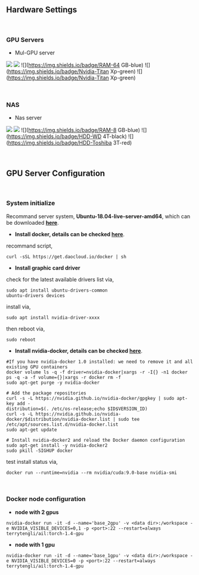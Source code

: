 ## Hardware Settings

<br>

### GPU Servers

- Mul-GPU server

![](https://img.shields.io/badge/Ubuntu-18.04LTS-orange)
![](https://img.shields.io/badge/Intel-I7--9700K-blue)
![](https://img.shields.io/badge/RAM-64 GB-blue)
![](https://img.shields.io/badge/Nvidia-Titan Xp-green)
![](https://img.shields.io/badge/Nvidia-Titan Xp-green)

<br>

### NAS

- Nas server

![](https://img.shields.io/badge/Ubuntu-18.04LTS-orange)
![](https://img.shields.io/badge/Intel-I5--10400f-blue)
![](https://img.shields.io/badge/RAM-8 GB-blue)
![](https://img.shields.io/badge/HDD-WD 4T-black)
![](https://img.shields.io/badge/HDD-Toshiba 3T-red)

<br>

## GPU Server Configuration

<br>

### System initialize

Recommand server system, **Ubuntu-18.04-live-server-amd64**, which can be downloaded [**here**](http://172.18.220.5/_public/softwares/OS/Ubuntu/ubuntu-18.04.5-live-server-amd64.iso).

- **Install docker, details can be checked [here](https://www.runoob.com/docker/ubuntu-docker-install.html)**.

recommand script,

```
curl -sSL https://get.daocloud.io/docker | sh
```

- **Install graphic card driver**

check for the latest available drivers list via,

```
sudo apt install ubuntu-drivers​-common
ubuntu-drivers devices
```

install via,

```
sudo apt install nvidia-driver-xxxx
```

then reboot via,

```
sudo reboot
```

- **Install nvidia-docker, details can be checked [here](https://zhuanlan.zhihu.com/p/76464450)**.

```
#If you have nvidia-docker 1.0 installed: we need to remove it and all existing GPU containers
docker volume ls -q -f driver=nvidia-docker|xargs -r -I{} -n1 docker ps -q -a -f volume={}|xargs -r docker rm -f  
sudo apt-get purge -y nvidia-docker

# Add the package repositories
curl -s -L https://nvidia.github.io/nvidia-docker/gpgkey | sudo apt-key add -
distribution=$(. /etc/os-release;echo $ID$VERSION_ID)
curl -s -L https://nvidia.github.io/nvidia-docker/$distribution/nvidia-docker.list | sudo tee /etc/apt/sources.list.d/nvidia-docker.list
sudo apt-get update

# Install nvidia-docker2 and reload the Docker daemon configuration
sudo apt-get install -y nvidia-docker2
sudo pkill -SIGHUP docker
```

test install status via, 


```
docker run --runtime=nvidia --rm nvidia/cuda:9.0-base nvidia-smi
```

<br>

### Docker node configuration

- **node with 2 gpus**

```
nvidia-docker run -it -d --name='base_2gpu' -v <data dir>:/workspace -e NVIDIA_VISIBLE_DEVICES=0,1 -p <port>:22 --restart=always terrytengli/ail:torch-1.4-gpu
```

- **node with 1 gpu**

```
nvidia-docker run -it -d --name='base_1gpu' -v <data dir>:/workspace -e NVIDIA_VISIBLE_DEVICES=0 -p <port>:22 --restart=always terrytengli/ail:torch-1.4-gpu
```
